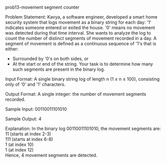 prob13-movement segment counter

Problem Statement:
Kavya, a software engineer, developed a smart home security system that logs movement as a binary string for each day:
'1' indicates someone entered or exited the house.
'0' means no movement was detected during that time interval.
She wants to analyze the log to count the number of distinct segments of movement recorded in a day.
A segment of movement is defined as a continuous sequence of '1's that is either:
- Surrounded by '0's on both sides, or
- At the start or end of the string.
Your task is to determine how many such segments are present in the binary log.

Input Format:
A single binary string log of length n (1 ≤ n ≤ 100), consisting only of '0' and '1' characters.

Output Format:
A single integer: the number of movement segments recorded.

Sample Input:
00110011101010

Sample Output:
4

Explanation:
In the binary log 00110011101010, the movement segments are:
11 (starts at index 2-3)  
111 (starts at index 6-8)  
1 (at index 10)  
1 (at index 12)  
Hence, 4 movement segments are detected.
